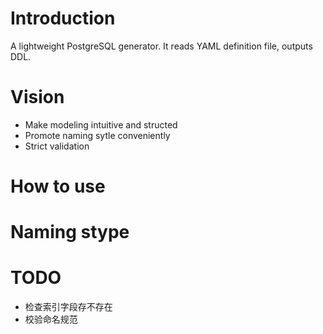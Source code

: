 # Introduction
A lightweight PostgreSQL generator. It reads YAML definition file, outputs DDL.

# Vision
- Make modeling intuitive and structed
- Promote naming sytle conveniently
- Strict validation

# How to use

# Naming stype

# TODO
- 检查索引字段存不存在
- 校验命名规范
